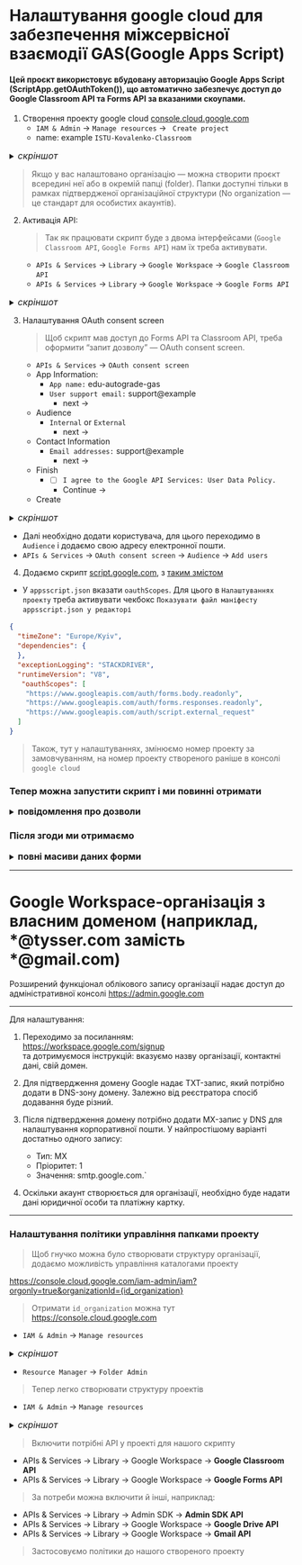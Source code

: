 # Налаштування google cloud для забезпечення міжсервісної взаємодії GAS(Google Apps Script)
#### Цей проєкт використовує вбудовану авторизацію Google Apps Script (ScriptApp.getOAuthToken()), що автоматично забезпечує доступ до Google Classroom API та Forms API за вказаними скоупами.



1) Створення проекту google cloud [console.cloud.google.com](https://console.cloud.google.com)
   - `IAM & Admin` -> `Manage resources` -> ` Create project`
   - name:  example `ISTU-Kovalenko-Classroom`

<details>
<summary><span style="font-size:16px"><em>скріншот</em></span></summary>

   # ![Screenshot from 2025-05-29 14-13-38.png](screenshots/Screenshot%20from%202025-05-29%2014-13-38.png)
   # ![Screenshot from 2025-05-29 14-14-27.png](screenshots/Screenshot%20from%202025-05-29%2014-14-27.png)
   # ![Screenshot from 2025-05-29 14-14-51.png](screenshots/Screenshot%20from%202025-05-29%2014-14-51.png)

</details>

   > Якщо у вас налаштовано організацію — можна створити проєкт всередині неї або в окремій папці (folder).
   > Папки доступні тільки в рамках підтвердженої організаційної структури 
   > (No organization — це стандарт для особистих акаунтів).

2) Активація API:

   > Так як працювати скрипт буде з двома інтерфейсами 
   > (`Google Classroom API`, `Google Forms API`) нам їх треба активувати.
   - `APIs & Services` -> `Library` -> `Google Workspace` -> `Google Classroom API`
   - `APIs & Services` -> `Library` -> `Google Workspace` -> `Google Forms API`

<details>
<summary><span style="font-size:16px"><em>скріншот</em></span></summary>

   # ![Screenshot from 2025-05-29 14-31-25.png](screenshots/Screenshot%20from%202025-05-29%2014-31-25.png)
   # ![Screenshot from 2025-05-29 14-36-50.png](screenshots/Screenshot%20from%202025-05-29%2014-36-50.png)
   # ![Screenshot from 2025-05-29 14-37-15.png](screenshots/Screenshot%20from%202025-05-29%2014-37-15.png)

</details>

3) Налаштування OAuth consent screen

   > Щоб скрипт мав доступ до Forms API та Classroom API, треба оформити “запит дозволу” — OAuth consent screen.
   -  `APIs & Services` -> `OAuth consent screen`
   - App Information: 
     - `App name:` edu-autograde-gas 
     - `User support email:` support@example
       - next ->
   - Audience
     - `Internal` or `External`
       - next ->
   - Contact Information
     - `Email addresses:` support@example
       - next ->
   - Finish
     - - [ ] `I agree to the Google API Services: User Data Policy.`
       - Continue ->
   - Create


<details>
<summary><span style="font-size:16px"><em>скріншот</em></span></summary>

   # ![Screenshot from 2025-05-29 15-03-20.png](screenshots/Screenshot%20from%202025-05-29%2015-03-20.png)

</details>
   
   - Далі необхідно додати користувача, для цього переходимо в `Audience` і додаємо свою адресу електронної пошти.
   - `APIs & Services` -> `OAuth consent screen` -> `Audience` -> `Add users`

4) Додаємо скрипт [script.google.com](https://script.google.com), з [таким змістом](https://github.com/yourhostel/GAScripts/blob/main/google-sheets/edu-autograde-gas/FormToClassroom.gs)


- У `appsscript.json` вказати `oauthScopes`. Для цього в `Налаштуваннях проекту` треба активувати чекбокс `Показувати файл маніфесту appsscript.json у редакторі`
```json
{
  "timeZone": "Europe/Kyiv",
  "dependencies": {
  },
  "exceptionLogging": "STACKDRIVER",
  "runtimeVersion": "V8",
   "oauthScopes": [
    "https://www.googleapis.com/auth/forms.body.readonly",
    "https://www.googleapis.com/auth/forms.responses.readonly",
    "https://www.googleapis.com/auth/script.external_request"
  ]
}
```
> Також, тут у налаштуваннях, змінюємо номер проекту за замовчуванням, 
> на номер проекту створеного раніше в консолі `google cloud`

### Тепер можна запустити скрипт і ми повинні отримати

<details>
<summary><span style="font-size:16px"><strong>повідомлення про дозволи</strong></span></summary>>

# ![Screenshot from 2025-05-29 15-15-23.png](screenshots/Screenshot%20from%202025-05-29%2015-15-23.png)

</details>

### Після згоди ми отримаємо

<details>
<summary><span style="font-size:16px"><strong>повні масиви даних форми</strong></span></summary>

# ![Screenshot from 2025-05-29 15-54-48.png](screenshots/Screenshot%20from%202025-05-29%2015-54-48.png)

</details>

---
# Google Workspace-організація з власним доменом (наприклад, *@tysser.com замість *@gmail.com)

Розширений функціонал облікового запису організації надає доступ до адміністративної консолі
https://admin.google.com

---
Для налаштування:
1. Переходимо за посиланням:  
   https://workspace.google.com/signup  
   та дотримуємося інструкцій: вказуємо назву організації, контактні дані, свій домен.

2. Для підтвердження домену Google надає TXT-запис, який потрібно додати в DNS-зону домену. Залежно від реєстратора спосіб додавання буде різний.

3. Після підтвердження домену потрібно додати MX-запис у DNS для налаштування корпоративної пошти. У найпростішому варіанті достатньо одного запису:
   * Тип: MX
   * Пріоритет: 1
   * Значення: smtp.google.com.`
4. Оскільки акаунт створюється для організації, необхідно буде надати дані юридичної особи та платіжну картку.
---

### Налаштування політики управління папками проекту
> Щоб гнучко можна було створювати структуру організації, додаємо можливість управління каталогами проекту

https://console.cloud.google.com/iam-admin/iam?orgonly=true&organizationId={id_organization}

> Отримати `id_organization` можна тут https://console.cloud.google.com
- `IAM & Admin` -> `Manage resources`

<details>
<summary><span style="font-size:16px"><em>скріншот</em></span></summary>

# ![Screenshot from 2025-06-18 03-19-45.png](screenshots/Screenshot%20from%202025-06-18%2003-19-45.png)

</details>

- `Resource Manager` -> `Folder Admin`

> Тепер легко створювати структуру проектів
- `IAM & Admin` -> `Manage resources`

<details>
<summary><span style="font-size:16px"><em>скріншот</em></span></summary>

# ![Screenshot from 2025-06-18 23-18-36.png](screenshots/Screenshot%20from%202025-06-18%2023-18-36.png)

</details>

> Включити потрібні API у проекті для нашого скрипту

- APIs & Services -> Library -> Google Workspace -> **Google Classroom API**
- APIs & Services -> Library -> Google Workspace -> **Google Forms API**

> За потреби можна включити й інші, наприклад:

- APIs & Services -> Library -> Admin SDK -> **Admin SDK API**
- APIs & Services -> Library -> Google Workspace -> **Google Drive API**
- APIs & Services -> Library -> Google Workspace -> **Gmail API**

> Застосовуємо політики до нашого створеного проекту